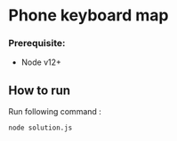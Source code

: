 # Phone keyboard map

### Prerequisite:
* Node v12+

## How to run 
Run following command :
```sh
node solution.js
```
